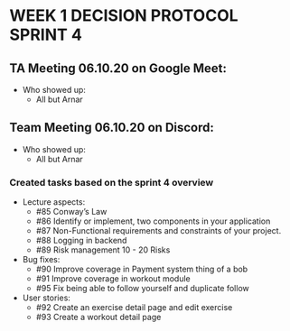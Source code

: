 # WEEK 1 DECISION PROTOCOL SPRINT 4

## TA Meeting 06.10.20 on Google Meet:
* Who showed up:
	* All but Arnar

## Team Meeting 06.10.20 on Discord:
* Who showed up:
    * All but Arnar

### Created tasks based on the sprint 4 overview

* Lecture aspects: 
	-   #85 Conway’s Law
	-   #86 Identify or implement, two components in your application
	-   #87 Non-Functional requirements and constraints of your project. 
	-   #88 Logging in backend
	-   #89 Risk management 10 - 20 Risks
* Bug fixes: 
	-   #90 Improve coverage in Payment system thing of a bob
	-   #91 Improve coverage in workout module
	-   #95 Fix being able to follow yourself and duplicate follow
* User stories: 
	-   #92 Create an exercise detail page and edit exercise
	-   #93 Create a workout detail page



    
    
    
    
    
